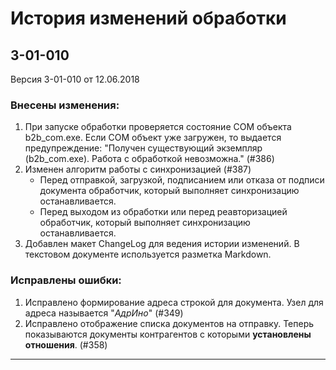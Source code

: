 # История изменений обработки

## 3-01-010
Версия 3-01-010 от 12.06.2018

### Внесены изменения:
1. При запуске обработки проверяется состояние COM объекта b2b\_com.exe. Если COM объект уже загружен,
то выдается предупреждение: "Получен существующий экземпляр (b2b\_com.exe). Работа с обработкой невозможна." (#386)
2. Изменен алгоритм работы с синхронизацией (#387)
    - Перед отправкой, загрузкой, подписанием или отказа от подписи документа
    обработчик, который выполняет синхронизацию останавливается.
    - Перед выходом из обработки или перед реавторизацией обработчик, который выполняет синхронизацию останавливается.
3. Добавлен макет ChangeLog для ведения истории изменений. В текстовом документе используется разметка Markdown.

### Исправлены ошибки:
1. Исправлено формирование адреса строкой для документа. Узел для адреса называется "_АдрИно_" (#349)
2. Исправлено отображение списка документов на отправку. Теперь показываются документы 
контрагентов с которыми __установлены отношения__. (#358)
---
